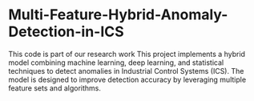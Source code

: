 # Multi-Feature-Hybrid-Anomaly-Detection-in-ICS
This code is part of our research work
This project implements a hybrid model combining machine learning, deep learning, and statistical techniques to detect anomalies in Industrial Control Systems (ICS). The model is designed to improve detection accuracy by leveraging multiple feature sets and algorithms.
